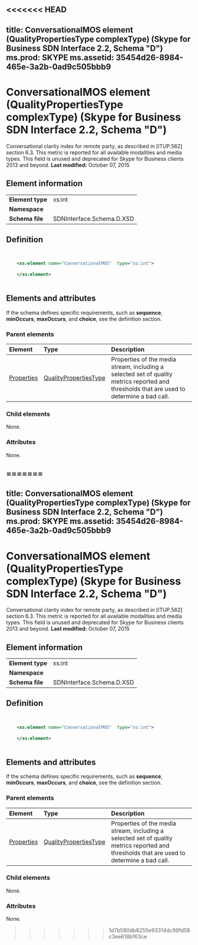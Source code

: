 <<<<<<< HEAD
---
title: ConversationalMOS element (QualityPropertiesType complexType) (Skype for Business SDN Interface 2.2, Schema "D")
ms.prod: SKYPE
ms.assetid: 35454d26-8984-465e-3a2b-0ad9c505bbb9
---


# ConversationalMOS element (QualityPropertiesType complexType) (Skype for Business SDN Interface 2.2, Schema "D")
Conversational clarity index for remote party, as described in [ITUP.562] section 6.3. This metric is reported for all available modalities and media types. This field is unused and deprecated for Skype for Business clients 2013 and beyond. 
 **Last modified:** October 07, 2015
  
    
    


## Element information


|||
|:-----|:-----|
|**Element type**|xs:int |
|**Namespace**||
|**Schema file**|SDNInterface.Schema.D.XSD |
   

## Definition


```XML


    <xs:element name="ConversationalMOS"  type="xs:int">
    
    </xs:element>
  
```


## Elements and attributes

If the schema defines specific requirements, such as **sequence**, **minOccurs**, **maxOccurs**, and **choice**, see the definition section. 
  
    
    

### Parent elements



|**Element**|**Type**|**Description**|
|:-----|:-----|:-----|
| [Properties](properties-element-qualitytype-complextype-1.md)| [QualityPropertiesType](qualitypropertiestype-complextype.md)|Properties of the media stream, including a selected set of quality metrics reported and thresholds that are used to determine a bad call. |
   

### Child elements

None. 
  
    
    

### Attributes

None. 
  
    
    

=======
---
title: ConversationalMOS element (QualityPropertiesType complexType) (Skype for Business SDN Interface 2.2, Schema "D")
ms.prod: SKYPE
ms.assetid: 35454d26-8984-465e-3a2b-0ad9c505bbb9
---


# ConversationalMOS element (QualityPropertiesType complexType) (Skype for Business SDN Interface 2.2, Schema "D")
Conversational clarity index for remote party, as described in [ITUP.562] section 6.3. This metric is reported for all available modalities and media types. This field is unused and deprecated for Skype for Business clients 2013 and beyond. 
 **Last modified:** October 07, 2015
  
    
    


## Element information


|||
|:-----|:-----|
|**Element type**|xs:int |
|**Namespace**||
|**Schema file**|SDNInterface.Schema.D.XSD |
   

## Definition


```XML


    <xs:element name="ConversationalMOS"  type="xs:int">
    
    </xs:element>
  
```


## Elements and attributes

If the schema defines specific requirements, such as **sequence**, **minOccurs**, **maxOccurs**, and **choice**, see the definition section. 
  
    
    

### Parent elements



|**Element**|**Type**|**Description**|
|:-----|:-----|:-----|
| [Properties](properties-element-qualitytype-complextype-1.md)| [QualityPropertiesType](qualitypropertiestype-complextype.md)|Properties of the media stream, including a selected set of quality metrics reported and thresholds that are used to determine a bad call. |
   

### Child elements

None. 
  
    
    

### Attributes

None. 
  
    
    

>>>>>>> 1d7b580db8255e93314dc99fd58c3ee618bf63ce
